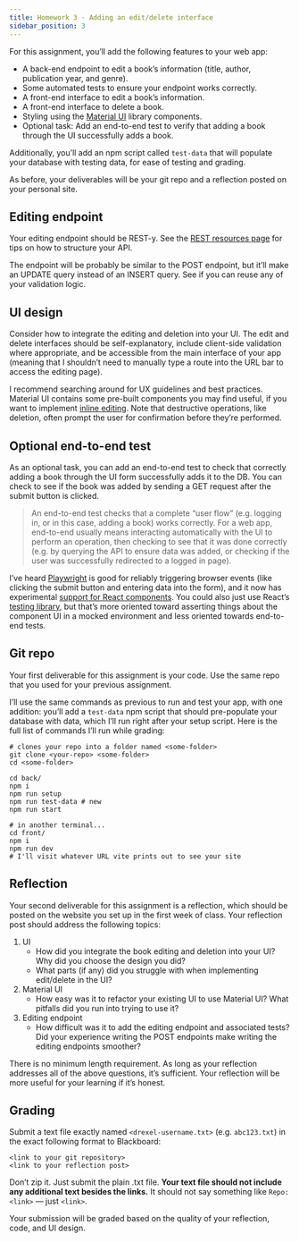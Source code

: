 ```yaml
---
title: Homework 3 - Adding an edit/delete interface
sidebar_position: 3
---
```


For this assignment, you’ll add the following features to your web
app:
- A back-end endpoint to edit a book’s information (title, author,
publication year, and genre).
- Some automated tests to ensure your endpoint works correctly.
- A front-end interface to edit a book’s information.
- A front-end interface to delete a book.
- Styling using the [Material UI](https://mui.com/) library
components.
- Optional task: Add an end-to-end test to verify that adding a book
through the UI successfully adds a book.

Additionally, you’ll add an npm script called `test-data`
that will populate your database with testing data, for ease of testing
and grading.

As before, your deliverables will be your git repo and a reflection
posted on your personal site.

## Editing endpoint
Your editing endpoint should be REST-y. See the [REST resources page](/misc/rest-apis) for tips on how to structure
your API.

The endpoint will be probably be similar to the POST endpoint, but
it’ll make an UPDATE query instead of an INSERT query. See if you can
reuse any of your validation logic.

## UI design
Consider how to integrate the editing and deletion into your UI. The
edit and delete interfaces should be self-explanatory, include
client-side validation where appropriate, and be accessible from the
main interface of your app (meaning that I shouldn’t need to manually
type a route into the URL bar to access the editing page).

I recommend searching around for UX guidelines and best practices.
Material UI contains some pre-built components you may find useful, if
you want to implement [inline editing](https://mui.com/x/react-data-grid/editing/).
Note that destructive operations, like deletion, often prompt the user
for confirmation before they’re performed.

## Optional end-to-end test
As an optional task, you can add an end-to-end test to check that
correctly adding a book through the UI form successfully adds it to the
DB. You can check to see if the book was added by sending a GET request
after the submit button is clicked.

> An end-to-end test checks that a complete “user flow” (e.g. logging
in, or in this case, adding a book) works correctly. For a web app,
end-to-end usually means interacting automatically with the UI to
perform an operation, then checking to see that it was done correctly
(e.g. by querying the API to ensure data was added, or checking if the
user was successfully redirected to a logged in page).

I’ve heard [Playwright](https://playwright.dev/) is good
for reliably triggering browser events (like clicking the submit button
and entering data into the form), and it now has experimental [support for React
components](https://playwright.dev/docs/test-components). You could also just use React’s [testing library](https://reactjs.org/docs/testing.html), but
that’s more oriented toward asserting things about the component UI in a
mocked environment and less oriented towards end-to-end tests.

## Git repo
Your first deliverable for this assignment is your code. Use the same
repo that you used for your previous assignment.

I’ll use the same commands as previous to run and test your app, with
one addition: you’ll add a `test-data` npm script that should
pre-populate your database with data, which I’ll run right after your
setup script. Here is the full list of commands I’ll run while
grading:

```
# clones your repo into a folder named <some-folder>
git clone <your-repo> <some-folder>
cd <some-folder>

cd back/
npm i
npm run setup
npm run test-data # new
npm run start

# in another terminal...
cd front/
npm i
npm run dev
# I'll visit whatever URL vite prints out to see your site
```

## Reflection
Your second deliverable for this assignment is a reflection, which
should be posted on the website you set up in the first week of class.
Your reflection post should address the following topics:
1. UI
    - How did you integrate the book editing and deletion into your UI?
    Why did you choose the design you did?
    - What parts (if any) did you struggle with when implementing
    edit/delete in the UI?
2. Material UI
    - How easy was it to refactor your existing UI to use Material UI?
    What pitfalls did you run into trying to use it?
3. Editing endpoint
    - How difficult was it to add the editing endpoint and associated
    tests? Did your experience writing the POST endpoints make writing the
    editing endpoints smoother?

There is no minimum length requirement. As long as your reflection
addresses all of the above questions, it’s sufficient. Your reflection
will be more useful for your learning if it’s honest.

## Grading
Submit a text file exactly named `<drexel-username.txt>` (e.g. `abc123.txt`)
in the exact following format to Blackboard:
```
<link to your git repository>
<link to your reflection post>
```

Don’t zip it. Just submit the plain .txt file. **Your text file
should not include any additional text besides the links.** It
should not say something like `Repo: <link>` — just
`<link>`.

Your submission will be graded based on the quality of your
reflection, code, and UI design.